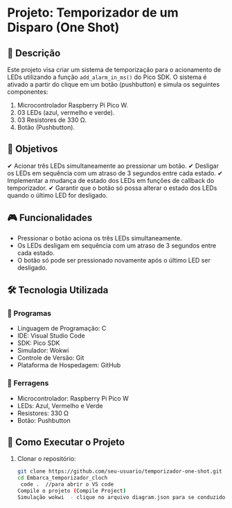 # Projeto: Temporizador de um Disparo (One Shot)

## 📌 Descrição
Este projeto visa criar um sistema de temporização para o acionamento de LEDs utilizando a função `add_alarm_in_ms()` do Pico SDK. O sistema é ativado a partir do clique em um botão (pushbutton) e simula os seguintes componentes:
1. Microcontrolador Raspberry Pi Pico W.
2. 03 LEDs (azul, vermelho e verde).
3. 03 Resistores de 330 Ω.
4. Botão (Pushbutton).

## 🎯 Objetivos
✔ Acionar três LEDs simultaneamente ao pressionar um botão.
✔ Desligar os LEDs em sequência com um atraso de 3 segundos entre cada estado.
✔ Implementar a mudança de estado dos LEDs em funções de callback do temporizador.
✔ Garantir que o botão só possa alterar o estado dos LEDs quando o último LED for desligado.

## 🎮 Funcionalidades
- Pressionar o botão aciona os três LEDs simultaneamente.
- Os LEDs desligam em sequência com um atraso de 3 segundos entre cada estado.
- O botão só pode ser pressionado novamente após o último LED ser desligado.

## 🛠 Tecnologia Utilizada
### 🔹 Programas
- Linguagem de Programação: C
- IDE: Visual Studio Code
- SDK: Pico SDK
- Simulador: Wokwi
- Controle de Versão: Git
- Plataforma de Hospedagem: GitHub

### 🔹 Ferragens
- Microcontrolador: Raspberry Pi Pico W
- LEDs: Azul, Vermelho e Verde
- Resistores: 330 Ω
- Botão: Pushbutton

## 📝 Como Executar o Projeto
1. Clonar o repositório:
   ```sh
   git clone https://github.com/seu-usuario/temporizador-one-shot.git
   cd Embarca_temporizador_cloch
    code .  //para abrir o VS code 
   Compile o projeto (Compile Project)
   Simulação wokwi  - clique no arquivo diagram.json para se conduzido a simulação, ter play para iniciar a simulação no wokwi.
